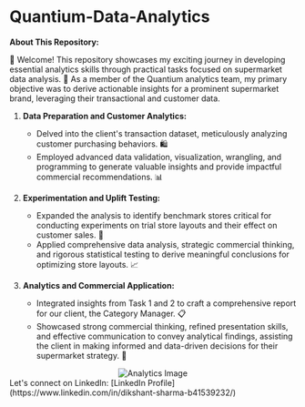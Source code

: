 # Quantium-Data-Analytics
**About This Repository:**

👋 Welcome! This repository showcases my exciting journey in developing essential analytics skills through practical tasks focused on supermarket data analysis. 🛒 As a member of the Quantium analytics team, my primary objective was to derive actionable insights for a prominent supermarket brand, leveraging their transactional and customer data.

1. **Data Preparation and Customer Analytics:**
   - Delved into the client's transaction dataset, meticulously analyzing customer purchasing behaviors. 🛍️
   - Employed advanced data validation, visualization, wrangling, and programming to generate valuable insights and provide impactful commercial recommendations. 📊

2. **Experimentation and Uplift Testing:**
   - Expanded the analysis to identify benchmark stores critical for conducting experiments on trial store layouts and their effect on customer sales. 🧪
   - Applied comprehensive data analysis, strategic commercial thinking, and rigorous statistical testing to derive meaningful conclusions for optimizing store layouts. 📈

3. **Analytics and Commercial Application:**
   - Integrated insights from Task 1 and 2 to craft a comprehensive report for our client, the Category Manager. 📋
   - Showcased strong commercial thinking, refined presentation skills, and effective communication to convey analytical findings, assisting the client in making informed and data-driven decisions for their supermarket strategy. 🚀

<div style="text-align:center">
  <img src="https://www.thefastmode.com/media/k2/items/src/2f4ef0deb525622fe67021ccc13da69d.jpg?t=20211117_003022" alt="Analytics Image" />
</div>
Let's connect on LinkedIn: [LinkedIn Profile](https://www.linkedin.com/in/dikshant-sharma-b41539232/)
